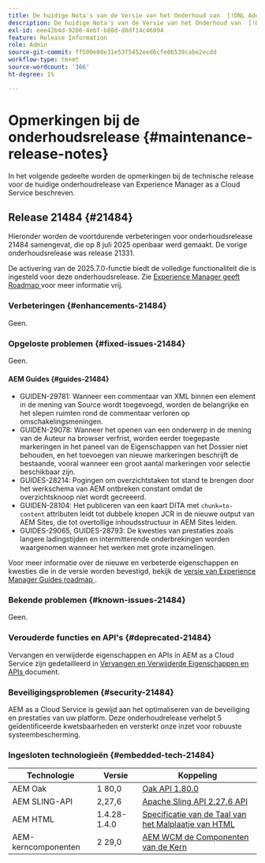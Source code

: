 ```yaml
---
title: De huidige Nota's van de Versie van het Onderhoud van  [!DNL Adobe Experience Manager]  as a Cloud Service.
description: De huidige Nota's van de Versie van het Onderhoud van  [!DNL Adobe Experience Manager]  as a Cloud Service.
exl-id: eee42b4d-9206-4ebf-b88d-d8df14c46094
feature: Release Information
role: Admin
source-git-commit: ff500e08e31e53f5452eed6cfe06539cabe2ecdd
workflow-type: tm+mt
source-wordcount: '366'
ht-degree: 1%

---
```



# Opmerkingen bij de onderhoudsrelease {#maintenance-release-notes}

In het volgende gedeelte worden de opmerkingen bij de technische release voor de huidige onderhoudrelease van Experience Manager as a Cloud Service beschreven.

## Release 21484 {#21484}

Hieronder worden de voortdurende verbeteringen voor onderhoudsrelease 21484 samengevat, die op 8 juli 2025 openbaar werd gemaakt. De vorige onderhoudsrelease was release 21331.

De activering van de 2025.7.0-functie biedt de volledige functionaliteit die is ingesteld voor deze onderhoudsrelease. Zie [ Experience Manager geeft Roadmap ](https://experienceleague.adobe.com/nl/docs/experience-manager-release-information/aem-release-updates/update-releases-roadmap) voor meer informatie vrij.

### Verbeteringen {#enhancements-21484}

Geen.

### Opgeloste problemen {#fixed-issues-21484}

Geen.

#### AEM Guides {#guides-21484}

* GUIDEN-29781: Wanneer een commentaar van XML binnen een element in de mening van Source wordt toegevoegd, worden de belangrijke en het slepen ruimten rond de commentaar verloren op omschakelingsmeningen.
* GUIDEN-29078: Wanneer het openen van een onderwerp in de mening van de Auteur na browser verfrist, worden eerder toegepaste markeringen in het paneel van de Eigenschappen van het Dossier niet behouden, en het toevoegen van nieuwe markeringen beschrijft de bestaande, vooral wanneer een groot aantal markeringen voor selectie beschikbaar zijn.
* GUIDES-28214: Pogingen om overzichtstaken tot stand te brengen door het werkschema van AEM ontbreken constant omdat de overzichtsknoop niet wordt gecreeerd.
* GUIDEN-28104: Het publiceren van een kaart DITA met `chunk=to-content` attributen leidt tot dubbele knopen JCR in de nieuwe output van AEM Sites, die tot overtollige inhoudsstructuur in AEM Sites leiden.
* GUIDES-29065, GUIDES-28793: De kwesties van prestaties zoals langere ladingstijden en intermitterende onderbrekingen worden waargenomen wanneer het werken met grote inzamelingen.

Voor meer informatie over de nieuwe en verbeterde eigenschappen en kwesties die in de versie worden bevestigd, bekijk de [ versie van Experience Manager Guides roadmap ](https://experienceleague.adobe.com/nl/docs/experience-manager-guides/using/release-info/aem-guides-releases-roadmap).

### Bekende problemen {#known-issues-21484}

Geen.

### Verouderde functies en API&#39;s {#deprecated-21484}

Vervangen en verwijderde eigenschappen en APIs in AEM as a Cloud Service zijn gedetailleerd in [ Vervangen en Verwijderde Eigenschappen en APIs ](/help/release-notes/deprecated-removed-features.md) document.

### Beveiligingsproblemen {#security-21484}

AEM as a Cloud Service is gewijd aan het optimaliseren van de beveiliging en prestaties van uw platform. Deze onderhoudrelease verhelpt 5 geïdentificeerde kwetsbaarheden en versterkt onze inzet voor robuuste systeembescherming.

### Ingesloten technologieën {#embedded-tech-21484}

| Technologie | Versie | Koppeling |
|---|---|---|
| AEM Oak | 1 80,0 | [ Oak API 1.80.0 ](https://www.javadoc.io/doc/org.apache.jackrabbit/oak-api/1.80.0/index.html) |
| AEM SLING-API | 2,27,6 | [ Apache Sling API 2.27.6 API ](https://www.javadoc.io/doc/org.apache.sling/org.apache.sling.api/latest/index.html) |
| AEM HTML | 1.4.28-1.4.0 | [ Specificatie van de Taal van het Malplaatje van HTML ](https://github.com/adobe/htl-spec) |
| AEM-kerncomponenten | 2 29,0 | [ AEM WCM de Componenten van de Kern ](https://github.com/adobe/aem-core-wcm-components) |
